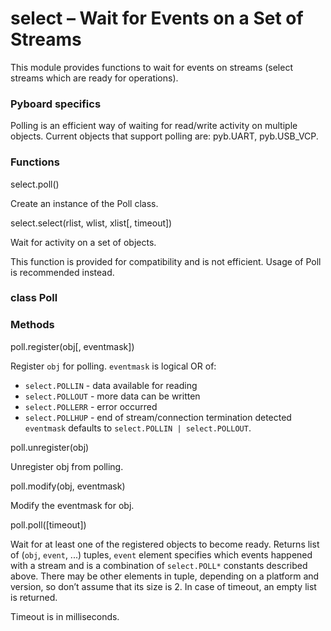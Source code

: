 # select – Wait for Events on a Set of Streams
This module provides functions to wait for events on streams (select streams which are ready for operations).

### Pyboard specifics
Polling is an efficient way of waiting for read/write activity on multiple objects. Current objects that support polling are: <constant>pyb.UART</constant>, <constant>pyb.USB_VCP</constant>.

### Functions

<function>select.poll()</function>

Create an instance of the Poll class.

<function>select.select(rlist, wlist, xlist[, timeout])</function>

Wait for activity on a set of objects.

This function is provided for compatibility and is not efficient. Usage of Poll is recommended instead.

### class Poll
### Methods

<function>poll.register(obj[, eventmask])</function>

Register ``obj`` for polling. ``eventmask`` is logical OR of:

- ``select.POLLIN`` - data available for reading
- ``select.POLLOUT`` - more data can be written
- ``select.POLLERR`` - error occurred
- ``select.POLLHUP`` - end of stream/connection termination detected
``eventmask`` defaults to ``select.POLLIN | select.POLLOUT``.

<function>poll.unregister(obj)</function>

Unregister obj from polling.

<function>poll.modify(obj, eventmask)</function>

Modify the eventmask for obj.

<function>poll.poll([timeout])</function>

Wait for at least one of the registered objects to become ready. Returns list of (``obj``, ``event``, ...) tuples, ``event`` element specifies which events happened with a stream and is a combination of ``select.POLL*`` constants described above. There may be other elements in tuple, depending on a platform and version, so don’t assume that its size is 2. In case of timeout, an empty list is returned.

Timeout is in milliseconds.
